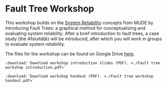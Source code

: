 # Fault Tree Workshop

This workshop builds on the [System Reliability](https://teachbooks.tudelft.nl/risk-reliability/reliability-system/overview.html) concepts from MUDE by introducing Fault Trees: a graphical method for conceptualizing and evaluating system reliability. After a brief introduction to fault trees, a case study (the Afsluitdijk) will be introduced, after which you will work in groups to evaluate system reliability.

The files for the workshop can be found on Google Drive [here](https://drive.google.com/drive/folders/12hP5Pp1zM4Uop25BraZjeZt_CymInxOm?usp=sharing).

```{eval-rst}
:download:`Download workshop introduction slides (PDF). <./Fault tree workshop introduction.pdf>`
```
```{eval-rst}
:download:`Download workshop handout (PDF). <./Fault tree workshop handout.pdf>`
```

<!-- The solution is here: -->

<!-- ```{eval-rst}
:download:`Download workshop solution (PDF). <./Fault tree workshop intro and solution.pdf>`
``` -->
